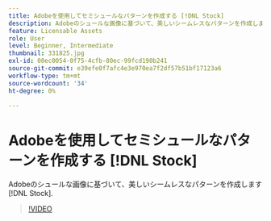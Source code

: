 ```yaml
---
title: Adobeを使用してセミシュールなパターンを作成する [!DNL Stock]
description: Adobeのシュールな画像に基づいて、美しいシームレスなパターンを作成します [!DNL Stock]
feature: Licensable Assets
role: User
level: Beginner, Intermediate
thumbnail: 331825.jpg
exl-id: 00ec0054-0f75-4cfb-80ec-99fcd190b241
source-git-commit: e39efe0f7afc4e3e970ea7f2df57b51bf17123a6
workflow-type: tm+mt
source-wordcount: '34'
ht-degree: 0%

---
```


# Adobeを使用してセミシュールなパターンを作成する [!DNL Stock]

Adobeのシュールな画像に基づいて、美しいシームレスなパターンを作成します [!DNL Stock].

>[!VIDEO](https://video.tv.adobe.com/v/331825?hidetitle=true)

